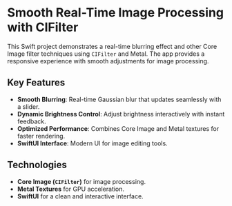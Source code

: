# **Smooth Real-Time Image Processing with CIFilter**

This Swift project demonstrates a real-time blurring effect and other Core Image filter techniques using `CIFilter` and Metal. The app provides a responsive experience with smooth adjustments for image processing.

## **Key Features**
- **Smooth Blurring**: Real-time Gaussian blur that updates seamlessly with a slider.
- **Dynamic Brightness Control**: Adjust brightness interactively with instant feedback.
- **Optimized Performance**: Combines Core Image and Metal textures for faster rendering.
- **SwiftUI Interface**: Modern UI for image editing tools.

## **Technologies**
- **Core Image (`CIFilter`)** for image processing.
- **Metal Textures** for GPU acceleration.
- **SwiftUI** for a clean and interactive interface.
